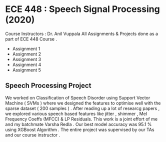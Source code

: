 #  ECE 448 : Speech Signal Processing (2020) 
Course Instructors : Dr. Anil Vuppala 
All Assignments &amp; Projects done as a part of ECE 448 Course . 
* Assignment 1 
* Assignment 2 
* Assignment 3
* Assignment 4
* Assignment 5 
## Speech Processing Project 
 We worked on Classification of Speech Disorder using Support Vector Machine ( SVMs ) where we designed the features to optimise well with the sparse dataset ( 200 samples ) .  After reading up a lot of researcg papers , we explored various speech based features like jitter , shimmer , Mel Frequency Coeffs (MFCC) & LP Residuals. This work is a joint effort of me and my batchmate Varsha Redla . Our best model accuracy was 95.1 % using XGBoost Algorithm . The entire project was supervised by our TAs and our course instructor . 

